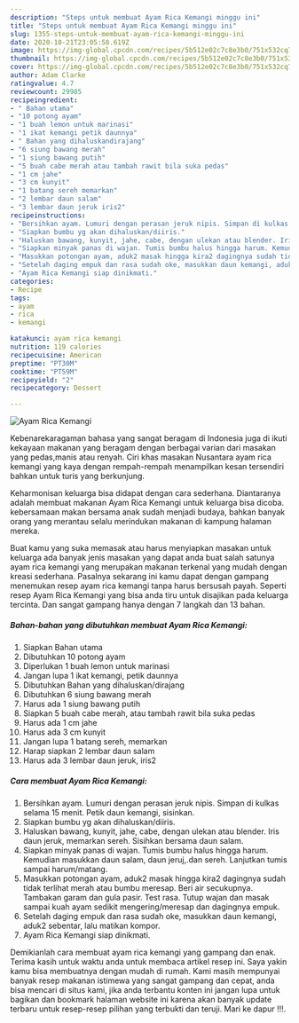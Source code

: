 ```yaml
---
description: "Steps untuk membuat Ayam Rica Kemangi minggu ini"
title: "Steps untuk membuat Ayam Rica Kemangi minggu ini"
slug: 1355-steps-untuk-membuat-ayam-rica-kemangi-minggu-ini
date: 2020-10-21T23:05:58.619Z
image: https://img-global.cpcdn.com/recipes/5b512e02c7c8e3b0/751x532cq70/ayam-rica-kemangi-foto-resep-utama.jpg
thumbnail: https://img-global.cpcdn.com/recipes/5b512e02c7c8e3b0/751x532cq70/ayam-rica-kemangi-foto-resep-utama.jpg
cover: https://img-global.cpcdn.com/recipes/5b512e02c7c8e3b0/751x532cq70/ayam-rica-kemangi-foto-resep-utama.jpg
author: Adam Clarke
ratingvalue: 4.7
reviewcount: 29985
recipeingredient:
- " Bahan utama"
- "10 potong ayam"
- "1 buah lemon untuk marinasi"
- "1 ikat kemangi petik daunnya"
- " Bahan yang dihaluskandirajang"
- "6 siung bawang merah"
- "1 siung bawang putih"
- "5 buah cabe merah atau tambah rawit bila suka pedas"
- "1 cm jahe"
- "3 cm kunyit"
- "1 batang sereh memarkan"
- "2 lembar daun salam"
- "3 lembar daun jeruk iris2"
recipeinstructions:
- "Bersihkan ayam. Lumuri dengan perasan jeruk nipis. Simpan di kulkas selama 15 menit. Petik daun kemangi, sisinkan."
- "Siapkan bumbu yg akan dihaluskan/diiris."
- "Haluskan bawang, kunyit, jahe, cabe, dengan ulekan atau blender. Iris daun jeruk, memarkan sereh. Sisihkan bersama daun salam."
- "Siapkan minyak panas di wajan. Tumis bumbu halus hingga harum. Kemudian masukkan daun salam, daun jeruj,.dan sereh. Lanjutkan tumis sampai harum/matang."
- "Masukkan potongan ayam, aduk2 masak hingga kira2 dagingnya sudah tidak terlihat merah atau bumbu meresap. Beri air secukupnya. Tambakan garam dan gula pasir. Test rasa. Tutup wajan dan masak sampai kuah ayam sedikit mengering/meresap dan dagingnya empuk."
- "Setelah daging empuk dan rasa sudah oke, masukkan daun kemangi, aduk2 sebentar, lalu matikan kompor."
- "Ayam Rica Kemangi siap dinikmati."
categories:
- Recipe
tags:
- ayam
- rica
- kemangi

katakunci: ayam rica kemangi 
nutrition: 119 calories
recipecuisine: American
preptime: "PT30M"
cooktime: "PT59M"
recipeyield: "2"
recipecategory: Dessert

---
```



![Ayam Rica Kemangi](https://img-global.cpcdn.com/recipes/5b512e02c7c8e3b0/751x532cq70/ayam-rica-kemangi-foto-resep-utama.jpg)

Kebenarekaragaman bahasa yang sangat beragam di Indonesia juga di ikuti kekayaan makanan yang beragam dengan berbagai varian dari masakan yang pedas,manis atau renyah. Ciri khas masakan Nusantara ayam rica kemangi yang kaya dengan rempah-rempah menampilkan kesan tersendiri bahkan untuk turis yang berkunjung.


Keharmonisan keluarga bisa didapat dengan cara sederhana. Diantaranya adalah membuat makanan Ayam Rica Kemangi untuk keluarga bisa dicoba. kebersamaan makan bersama anak sudah menjadi budaya, bahkan banyak orang yang merantau selalu merindukan makanan di kampung halaman mereka.



Buat kamu yang suka memasak atau harus menyiapkan masakan untuk keluarga ada banyak jenis masakan yang dapat anda buat salah satunya ayam rica kemangi yang merupakan makanan terkenal yang mudah dengan kreasi sederhana. Pasalnya sekarang ini kamu dapat dengan gampang menemukan resep ayam rica kemangi tanpa harus bersusah payah.
Seperti resep Ayam Rica Kemangi yang bisa anda tiru untuk disajikan pada keluarga tercinta. Dan sangat gampang hanya dengan 7 langkah dan 13 bahan.


<!--inarticleads1-->

##### Bahan-bahan yang dibutuhkan membuat Ayam Rica Kemangi:

1. Siapkan  Bahan utama
1. Dibutuhkan 10 potong ayam
1. Diperlukan 1 buah lemon untuk marinasi
1. Jangan lupa 1 ikat kemangi, petik daunnya
1. Dibutuhkan  Bahan yang dihaluskan/dirajang
1. Dibutuhkan 6 siung bawang merah
1. Harus ada 1 siung bawang putih
1. Siapkan 5 buah cabe merah, atau tambah rawit bila suka pedas
1. Harus ada 1 cm jahe
1. Harus ada 3 cm kunyit
1. Jangan lupa 1 batang sereh, memarkan
1. Harap siapkan 2 lembar daun salam
1. Harus ada 3 lembar daun jeruk, iris2




<!--inarticleads2-->

##### Cara membuat  Ayam Rica Kemangi:

1. Bersihkan ayam. Lumuri dengan perasan jeruk nipis. Simpan di kulkas selama 15 menit. Petik daun kemangi, sisinkan.
1. Siapkan bumbu yg akan dihaluskan/diiris.
1. Haluskan bawang, kunyit, jahe, cabe, dengan ulekan atau blender. Iris daun jeruk, memarkan sereh. Sisihkan bersama daun salam.
1. Siapkan minyak panas di wajan. Tumis bumbu halus hingga harum. Kemudian masukkan daun salam, daun jeruj,.dan sereh. Lanjutkan tumis sampai harum/matang.
1. Masukkan potongan ayam, aduk2 masak hingga kira2 dagingnya sudah tidak terlihat merah atau bumbu meresap. Beri air secukupnya. Tambakan garam dan gula pasir. Test rasa. Tutup wajan dan masak sampai kuah ayam sedikit mengering/meresap dan dagingnya empuk.
1. Setelah daging empuk dan rasa sudah oke, masukkan daun kemangi, aduk2 sebentar, lalu matikan kompor.
1. Ayam Rica Kemangi siap dinikmati.




Demikianlah cara membuat ayam rica kemangi yang gampang dan enak. Terima kasih untuk waktu anda untuk membaca artikel resep ini. Saya yakin kamu bisa membuatnya dengan mudah di rumah. Kami masih mempunyai banyak resep makanan istimewa yang sangat gampang dan cepat, anda bisa mencari di situs kami, jika anda terbantu konten ini jangan lupa untuk bagikan dan bookmark halaman website ini karena akan banyak update terbaru untuk resep-resep pilihan yang terbukti dan teruji. Mari ke dapur !!!. 

